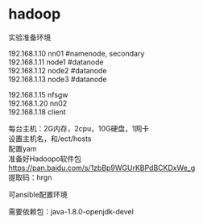 # hadoop

实验准备环境

192.168.1.10    nn01      #namenode, secondary                 
192.168.1.11    node1     #datanode                 
192.168.1.12    node2     #datanode                     
192.168.1.13    node3     #datanode                                

192.168.1.15    nfsgw                            
192.168.1.20    nn02                                    
192.168.1.18    client                                             


每台主机：2G内存，2cpu，10G硬盘，1网卡                                   
设置主机名，和/ect/hosts                                         
配置yam                                     
准备好Hadoopo软件包              
https://pan.baidu.com/s/1zbBp9WGUrKBPdBCKDxWe_g                            
提取码：hrgn                                                                      

可ansible配置环境                                   

需要依赖包：java-1.8.0-openjdk-devel                               
                                                                                                            
